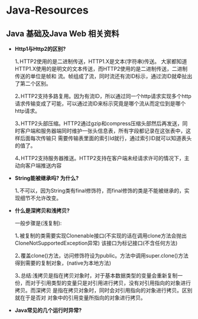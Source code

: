 # Java-Resources
## Java 基础及Java Web 相关资料

*  __Http1与Http2的区别?__

   1､HTTP2使用的是二进制传送，HTTP1.X是文本(字符串)传送。 大家都知道HTTP1.X使用的是明文的文本传送，而HTTP2使用的是二进制传送，二进制传送的单位是帧和      流。帧组成了流，同时流还有流ID标示，通过流ID就牵扯出了第二个区别。

   2､HTTP2支持多路复用。因为有流ID，所以通过同一个http请求实现多个http请求传输变成了可能，可以通过流ID来标示究竟是哪个流从而定位到是哪个http请求。

   3､HTTP2头部压缩。HTTP2通过gzip和compress压缩头部然后再发送，同时客户端和服务器端同时维护一张头信息表，所有字段都记录在这张表中，这样后面每次传输只      需要传输表里面的索引Id就行，通过索引ID就可以知道表头的值了。

   4､HTTP2支持服务器推送。HTTP2支持在客户端未经请求许可的情况下，主动向客户端推送内容
   
  * __String能被继承吗?  为什么?__
  
    1､不可以，因为String类有final修饰符，而final修饰的类是不能被继承的，实现细节不允许改变。
    
  * __什么是深拷贝和浅拷贝?__
    
    一般步骤是(浅复制):

    1､被复制的类需要实现Clonenable接口(不实现的话在调用clone方法会抛出CloneNotSupportedException异常) 该接口为标记接口(不含任何方法)

    2､覆盖clone()方法，访问修饰符设为public。方法中调用super.clone()方法得到需要的复制对象，(native为本地方法)

    3､总结:浅拷贝是指在拷贝对象时，对于基本数据类型的变量会重新复制一份，而对于引用类型的变量只是对引用进行拷贝，没有对引用指向的对象进行拷贝。而深拷贝       是指在拷贝对象时，同时会对引用指向的对象进行拷贝。区别就在于是否对 对象中的引用变量所指向的对象进行拷贝。
    
 * __Java常见的几个运行时异常?__
